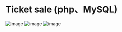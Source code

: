 # Ticket sale (php、MySQL)
![image](https://user-images.githubusercontent.com/121660049/232319459-d0dc51b3-f520-4c3c-9b6f-266c0dd2f455.png)
![image](https://user-images.githubusercontent.com/121660049/232319595-07795903-394b-4255-93bb-5a8cfed49eb7.png)
![image](https://user-images.githubusercontent.com/121660049/232319631-006ec66f-da58-41d2-b2e9-79bfced0245e.png)
